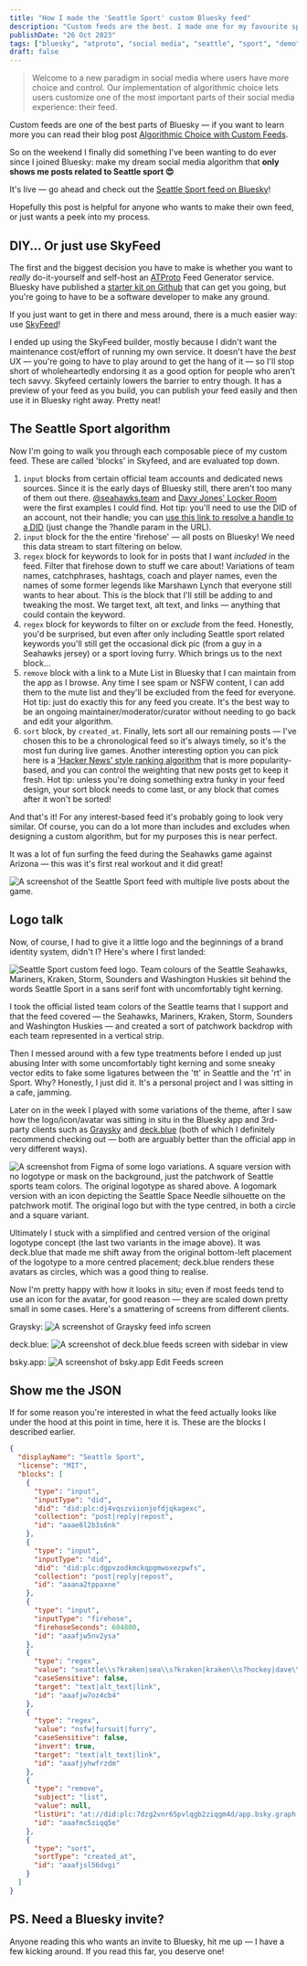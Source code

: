 ```yaml
---
title: "How I made the 'Seattle Sport' custom Bluesky feed"
description: "Custom feeds are the best. I made one for my favourite sporting city — here's what I learned!"
publishDate: "26 Oct 2023"
tags: ["bluesky", "atproto", "social media", "seattle", "sport", "demo"]
draft: false
---
```


> Welcome to a new paradigm in social media where users have more choice and control. Our implementation of algorithmic choice lets users customize one of the most important parts of their social media experience: their feed.

Custom feeds are one of the best parts of Bluesky — if you want to learn more you can read their blog post [Algorithmic Choice with Custom Feeds](https://blueskyweb.xyz/blog/7-27-2023-custom-feeds).

So on the weekend I finally did something I've been wanting to do ever since I joined Bluesky: make my dream social media algorithm that **only shows me posts related to Seattle sport 😍**

It's live — go ahead and check out the [Seattle Sport feed on Bluesky](https://bsky.app/profile/did:plc:7dzg2vnr65pvlqgb2ziqgm4d/feed/aaana2tpo7js6)!

Hopefully this post is helpful for anyone who wants to make their own feed, or just wants a peek into my process.

## DIY... Or just use SkyFeed

The first and the biggest decision you have to make is whether you want to _really_ do-it-yourself and self-host an [ATProto](https://atproto.com) Feed Generator service. Bluesky have published a [starter kit on Github](https://github.com/bluesky-social/feed-generator) that can get you going, but you're going to have to be a software developer to make any ground.

If you just want to get in there and mess around, there is a much easier way: use [SkyFeed](https://skyfeed.app)!

I ended up using the SkyFeed builder, mostly because I didn't want the maintenance cost/effort of running my own service. It doesn't have the _best_ UX — you're going to have to play around to get the hang of it — so I'll stop short of wholeheartedly endorsing it as a good option for people who aren't tech savvy. Skyfeed certainly lowers the barrier to entry though. It has a preview of your feed as you build, you can publish your feed easily and then use it in Bluesky right away. Pretty neat!

## The Seattle Sport algorithm

Now I'm going to walk you through each composable piece of my custom feed. These are called 'blocks' in Skyfeed, and are evaluated top down.

1. `input` blocks from certain official team accounts and dedicated news sources. Since it is the early days of Bluesky still, there aren't too many of them out there. [@seahawks.team](https://bsky.app/profile/seahawks.team) and [Davy Jones' Locker Room](https://bsky.app/profile/davyjoneslr.bsky.social) were the first examples I could find. Hot tip: you'll need to use the DID of an account, not their handle; you can [use this link to resolve a handle to a DID](https://bsky.social/xrpc/com.atproto.identity.resolveHandle?handle=seahawks.team) (just change the ?handle param in the URL).
2. `input` block for the the entire 'firehose' — all posts on Bluesky! We need this data stream to start filtering on below.
3. `regex` block for keywords to look for in posts that I want _included_ in the feed. Filter that firehose down to stuff we care about! Variations of team names, catchphrases, hashtags, coach and player names, even the names of some former legends like Marshawn Lynch that everyone still wants to hear about. This is the block that I'll still be adding to and tweaking the most. We target text, alt text, and links — anything that could contain the keyword.
4. `regex` block for keywords to filter on or _exclude_ from the feed. Honestly, you'd be surprised, but even after only including Seattle sport related keywords you'll still get the occasional dick pic (from a guy in a Seahawks jersey) or a sport loving furry. Which brings us to the next block...
5. `remove` block with a link to a Mute List in Bluesky that I can maintain from the app as I browse. Any time I see spam or NSFW content, I can add them to the mute list and they'll be excluded from the feed for everyone. Hot tip: just do exactly this for any feed you create. It's the best way to be an ongoing maintainer/moderator/curator without needing to go back and edit your algorithm.
6. `sort` block, by `created_at`. Finally, lets sort all our remaining posts — I've chosen this to be a chronological feed so it's always timely, so it's the most fun during live games. Another interesting option you can pick here is a ['Hacker News' style ranking algorithm](https://medium.com/hacking-and-gonzo/how-hacker-news-ranking-algorithm-works-1d9b0cf2c08d) that is more popularity-based, and you can control the weighting that new posts get to keep it fresh. Hot tip: unless you're doing something extra funky in your feed design, your sort block needs to come last, or any block that comes after it won't be sorted!

And that's it! For any interest-based feed it's probably going to look very similar. Of course, you can do a lot more than includes and excludes when designing a custom algorithm, but for my purposes this is near perfect.

It was a lot of fun surfing the feed during the Seahawks game against Arizona — this was it's first real workout and it did great!

![A screenshot of the Seattle Sport feed with multiple live posts about the game.](./seahawks-arizona-feed.png)

## Logo talk

Now, of course, I had to give it a little logo and the beginnings of a brand identity system, didn't I? Here's where I first landed:

![Seattle Sport custom feed logo. Team colours of the Seattle Seahawks, Mariners, Kraken, Storm, Sounders and Washington Huskies sit behind the words Seattle Sport in a sans serif font with uncomfortably tight kerning.](./seattle-sport-logo.png)

I took the official listed team colors of the Seattle teams that I support and that the feed covered — the Seahawks, Mariners, Kraken, Storm, Sounders and Washington Huskies — and created a sort of patchwork backdrop with each team represented in a vertical strip.

Then I messed around with a few type treatments before I ended up just abusing Inter with some uncomfortably tight kerning and some sneaky vector edits to fake some ligatures between the 'tt' in Seattle and the 'rt' in Sport. Why? Honestly, I just did it. It's a personal project and I was sitting in a cafe, jamming.

Later on in the week I played with some variations of the theme, after I saw how the logo/icon/avatar was sitting in situ in the Bluesky app and 3rd-party clients such as [Graysky](https://graysky.app) and [deck.blue](https://deck.blue) (both of which I definitely recommend checking out — both are arguably better than the official app in very different ways).

![A screenshot from Figma of some logo variations. A square version with no logotype or mask on the background, just the patchwork of Seattle sports team colors. The original logotype as shared above. A logomark version with an icon depicting the Seattle Space Needle silhouette on the patchwork motif. The original logo but with the type centred, in both a circle and a square variant.](./figma-logo-variations.png)

Ultimately I stuck with a simplified and centred version of the original logotype concept (the last two variants in the image above). It was deck.blue that made me shift away from the original bottom-left placement of the logotype to a more centred placement; deck.blue renders these avatars as circles, which was a good thing to realise.

Now I'm pretty happy with how it looks in situ; even if most feeds tend to use an icon for the avatar, for good reason — they are scaled down pretty small in some cases. Here's a smattering of screens from different clients.

Graysky:
![A screenshot of Graysky feed info screen](./graysky-screenshot.jpg)

deck.blue:
![A screenshot of deck.blue feeds screen with sidebar in view](./deck-blue-screenshot.png)

bsky.app:
![A screenshot of bsky.app Edit Feeds screen](./bsky-app-screenshot.png)

## Show me the JSON

If for some reason you're interested in what the feed actually looks like under the hood at this point in time, here it is. These are the blocks I described earlier.

```json
{
  "displayName": "Seattle Sport",
  "license": "MIT",
  "blocks": [
    {
      "type": "input",
      "inputType": "did",
      "did": "did:plc:dj4vqszviionjofdjqkagexc",
      "collection": "post|reply|repost",
      "id": "aaae6l2b3s6nk"
    },
    {
      "type": "input",
      "inputType": "did",
      "did": "did:plc:dgpvzodkmckqpgmwoxezpwfs",
      "collection": "post|reply|repost",
      "id": "aaana2tppaxne"
    },
    {
      "type": "input",
      "inputType": "firehose",
      "firehoseSeconds": 604800,
      "id": "aaafjw5nv2ysa"
    },
    {
      "type": "regex",
      "value": "seattle\\s?kraken|sea\\s?kraken|kraken\\s?hockey|dave\\s?hakstol|grubauer|jared\\s?mccann|matty\\s?beniers|brandon\\s?tanev|mariners|sea\\s?us\\s?rise|luis\\s?castillo|logan\\s?gilbert|george\\s?kirby|bryce\\s?miller|julio\\s?rodriguez|cal\\s?raleigh|jp\\s?crawford|jarred\\s?kelenic|seahawks|pete\\s?carroll|geno\\s?smith|tyler\\s?lockett|dk\\s?metcalf|kenneth\\s?walker|bobby\\s?wagner|devon\\s?witherspoon|riq\\s?woolen|jamal\\s?adams|marshawn\\s?lynch|washington\\s?huskies|uw\\s?huskies|uw\\s?football|purple\\s?reign|go\\s?huskies|seattle\\s?storm|seattle\\s?sounders|sounders\\s?fc|ol\\s?reign",
      "caseSensitive": false,
      "target": "text|alt_text|link",
      "id": "aaafjw7oz4cb4"
    },
    {
      "type": "regex",
      "value": "nsfw|fursuit|furry",
      "caseSensitive": false,
      "invert": true,
      "target": "text|alt_text|link",
      "id": "aaafjyhwfrzdm"
    },
    {
      "type": "remove",
      "subject": "list",
      "value": null,
      "listUri": "at://did:plc:7dzg2vnr65pvlqgb2ziqgm4d/app.bsky.graph.list/3kccxi6msjt2a",
      "id": "aaafmc5ziqq5e"
    },
    {
      "type": "sort",
      "sortType": "created_at",
      "id": "aaafjsl56dvgi"
    }
  ]
}
```

## PS. Need a Bluesky invite?

Anyone reading this who wants an invite to Bluesky, hit me up — I have a few kicking around. If you read this far, you deserve one!
